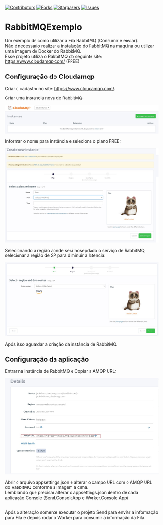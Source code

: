 <!-- PROJECT SHIELDS -->
<!--
*** I'm using markdown "reference style" links for readability.
*** Reference links are enclosed in brackets [ ] instead of parentheses ( ).
*** See the bottom of this document for the declaration of the reference variables
*** for contributors-url, forks-url, etc. This is an optional, concise syntax you may use.
*** https://www.markdownguide.org/basic-syntax/#reference-style-links
-->
[![Contributors][contributors-shield]][contributors-url]
[![Forks][forks-shield]][forks-url]
[![Stargazers][stars-shield]][stars-url]
[![Issues][issues-shield]][issues-url]


# RabbitMQExemplo

 Um exemplo de como utilizar a Fila RabbitMQ (Consumir e enviar).
 <br />
 Não é necessario realizar a instalação do RabbitMQ na maquina ou utilizar uma imagem do Docker do RabbitMQ.
<br />
 Esse projeto utiliza o RabbitMQ do seguinte site: https://www.cloudamqp.com/ (FREE)
 
## Configuração do Cloudamqp

Criar o cadastro no site: https://www.cloudamqp.com/.

Criar uma Instancia nova de RabbitMQ:

<p align="center">
 <img src="https://github.com/carlosapissolati/RabbitMQExemplo/blob/main/Imagens/1.jpg">
</p>

Informar o nome para instância e seleciona o plano FREE:

<p align="center">
 <img src="https://github.com/carlosapissolati/RabbitMQExemplo/blob/main/Imagens/2.jpg">
</p>

Selecionando a região aonde será hosepdado o serviço de RabbitMQ, selecionar a região de SP para diminuir a latencia:

<p align="center">
 <img src="https://github.com/carlosapissolati/RabbitMQExemplo/blob/main/Imagens/3.jpg">
</p>

Após isso aguardar a criação da instância de RabbitMQ.

## Configuração da aplicação

Entrar na instância de RabbitMQ e Copiar a AMQP URL:

<p align="center">
 <img src="https://github.com/carlosapissolati/RabbitMQExemplo/blob/main/Imagens/4.jpg">
</p>

Abrir o arquivo appsettings.json e alterar o campo URL com o AMQP URL do RabbitMQ conforme a imagem a cima.
<br />
Lembrando que precisar alterar o appsettings.json dentro de cada aplicação Console (Send.ConsoleApp e Worker.Console.App)

<br />
Após a alteração somente executar o projeto Send para enviar a informação para Fila e depois rodar o Worker para consumir a informação da Fila.



<!-- MARKDOWN LINKS & IMAGES -->
<!-- https://www.markdownguide.org/basic-syntax/#reference-style-links -->
[contributors-shield]: https://img.shields.io/github/contributors/carlosapissolati/RabbitMQExemplo.svg?style=flat-square
[contributors-url]: https://github.com/carlosapissolati/RabbitMQExemplo/graphs/contributors
[forks-shield]: https://img.shields.io/github/forks/carlosapissolati/README.svg?style=flat-square
[forks-url]: https://github.com/carlosapissolati/README/network/members
[stars-shield]: https://img.shields.io/github/stars/carlosapissolati/README.svg?style=flat-square
[stars-url]: https://github.com/carlosapissolati/README/stargazers
[issues-shield]: https://img.shields.io/github/issues/carlosapissolati/README.svg?style=flat-square
[issues-url]: https://github.com/carlosapissolati/README/issues
[license-shield]: https://img.shields.io/github/license/carlosapissolati/README.svg?style=flat-square
[product-screenshot]: images/screenshot.png

